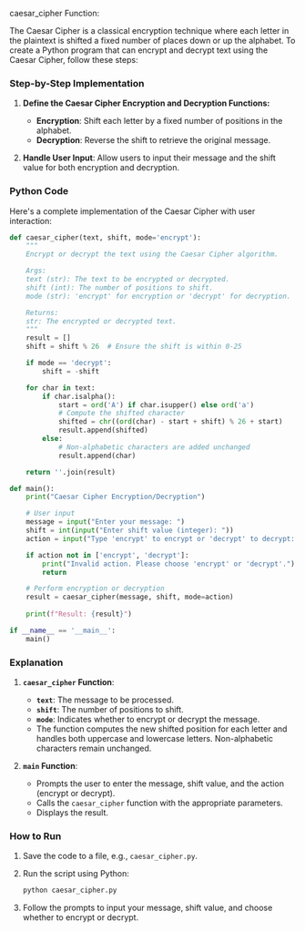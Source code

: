 caesar_cipher Function:

The Caesar Cipher is a classical encryption technique where each letter in the plaintext is shifted a fixed number of places down or up the alphabet. To create a Python program that can encrypt and decrypt text using the Caesar Cipher, follow these steps:

### Step-by-Step Implementation

1. **Define the Caesar Cipher Encryption and Decryption Functions:**
   - **Encryption**: Shift each letter by a fixed number of positions in the alphabet.
   - **Decryption**: Reverse the shift to retrieve the original message.

2. **Handle User Input**: Allow users to input their message and the shift value for both encryption and decryption.

### Python Code

Here's a complete implementation of the Caesar Cipher with user interaction:

```python
def caesar_cipher(text, shift, mode='encrypt'):
    """
    Encrypt or decrypt the text using the Caesar Cipher algorithm.

    Args:
    text (str): The text to be encrypted or decrypted.
    shift (int): The number of positions to shift.
    mode (str): 'encrypt' for encryption or 'decrypt' for decryption.

    Returns:
    str: The encrypted or decrypted text.
    """
    result = []
    shift = shift % 26  # Ensure the shift is within 0-25

    if mode == 'decrypt':
        shift = -shift

    for char in text:
        if char.isalpha():
            start = ord('A') if char.isupper() else ord('a')
            # Compute the shifted character
            shifted = chr((ord(char) - start + shift) % 26 + start)
            result.append(shifted)
        else:
            # Non-alphabetic characters are added unchanged
            result.append(char)

    return ''.join(result)

def main():
    print("Caesar Cipher Encryption/Decryption")

    # User input
    message = input("Enter your message: ")
    shift = int(input("Enter shift value (integer): "))
    action = input("Type 'encrypt' to encrypt or 'decrypt' to decrypt: ").strip().lower()

    if action not in ['encrypt', 'decrypt']:
        print("Invalid action. Please choose 'encrypt' or 'decrypt'.")
        return

    # Perform encryption or decryption
    result = caesar_cipher(message, shift, mode=action)
    
    print(f"Result: {result}")

if __name__ == '__main__':
    main()
```

### Explanation

1. **`caesar_cipher` Function**:
   - **`text`**: The message to be processed.
   - **`shift`**: The number of positions to shift.
   - **`mode`**: Indicates whether to encrypt or decrypt the message.
   - The function computes the new shifted position for each letter and handles both uppercase and lowercase letters. Non-alphabetic characters remain unchanged.

2. **`main` Function**:
   - Prompts the user to enter the message, shift value, and the action (encrypt or decrypt).
   - Calls the `caesar_cipher` function with the appropriate parameters.
   - Displays the result.

### How to Run

1. Save the code to a file, e.g., `caesar_cipher.py`.
2. Run the script using Python:

   ```bash
   python caesar_cipher.py
   ```

3. Follow the prompts to input your message, shift value, and choose whether to encrypt or decrypt.

